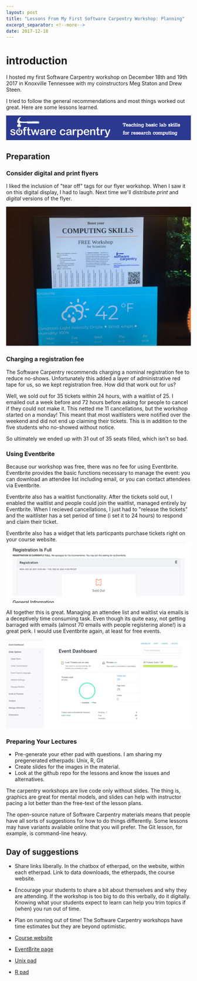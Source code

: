 ```yaml
---
layout: post
title: "Lessons From My First Software Carpentry Workshop: Planning"
excerpt_separator: <!--more-->
date: 2017-12-18
---
```


# introduction

I hosted my first Software Carpentry workshop on December 18th and 19th 2017 in Knoxville Tennessee with my coinstructors Meg Staton and Drew Steen.

I tried to follow the general recommendations and most things worked out great.  Here are some lessons learned.

![The Software Carpentry logo](/assets/img/carpentry/s_carp.png)

<!--more-->

## Preparation

### Consider digital and print flyers

I liked the inclusion of "tear off" tags for our flyer workshop.  When I saw it on this digital display, I had to laugh.  Next time we'll distribute *print* and *digital* versions of the flyer.

 
![Our flyer](/assets/img/carpentry/swc_flyer_tearoff.jPG)

###  Charging a registration fee

The Software Carpentry recommends charging a nominal registration fee to reduce no-shows.  Unfortunately this added a layer of administrative red tape for us, so we kept registration free.  How did that work out for us?

Well, we sold out for 35 tickets within 24 hours, with a waitlist of 25.  I emailed out a week before and 72 hours before asking for people to cancel if they could not make it.  This netted me 11 cancellations, but the workshop started on a monday!  This meant that most waitlisters were notified over the weekend and did not end up claiming their tickets.  This is in addition to the five students who no-showed without notice.

So ultimately we ended up with 31 out of 35 seats filled, which isn't so bad.

### Using Eventbrite

Because our workshop was free, there was no fee for using Eventbrite.  Eventbrite provides the basic functions necessary to manage the event: you can download an attendee list including email, or you can contact attendees via Eventbrite.

Eventbrite also has a waitlist functionality.  After the tickets sold out, I enabled the waitlist and people could join the waitlist, managed entirely by Eventbrite.  When I recieved cancellations, I just had to "release the tickets" and the waitlister has a set period of time (i set it to 24 hours) to respond and claim their ticket.

Eventbrite also has a widget that lets particpants purchase tickets right on your course website.
![The eventbrite widget on our software carpentry website](/assets/img/carpentry/eventbrite_widget.png)

All together this is great.  Managing an attendee list and waitlist via emails is a deceptively time consuming task.  Even though its quite easy, not getting barraged with emails (almost 70 emails with people registering alone!) is a great perk.  I would use Eventbrite again, at least for free events.

![The eventbrite page](/assets/img/carpentry/eventbrite.png)


### Preparing Your Lectures

* Pre-generate your ether pad with questions.  I am sharing my pregenerated etherpads: Unix, R, Git
* Create slides for the images in the material.
* Look at the github repo for the lessons and know the issues and alternatives.

The carpentry workshops are live code only without slides.  The thing is, graphics are great for mental models, and slides can help with instructor pacing a lot better than the free-text of the lesson plans.

The open-source nature of Software Carpentry materials means that people have all sorts of suggestions for how to do things differently.  Some lessons may have variants available online that you will prefer.  The Git lesson, for example, is command-line heavy.  

## Day of suggestions

* Share links liberally.  In the chatbox of etherpad, on the website, within each etherpad.  Link to data downloads, the etherpads, the course website.
* Encourage your students to share a bit about themselves and why they are attending.  If the workshop is too big to do this verbally, do it digitally.  Knowing what your students expect to learn can help you trim topics if (when) you run out of time.
* Plan on running out of time!  The Software Carpentry workshops have time estimates but they are beyond optimistic.

* [Course website](https://www.eventbrite.com/e/ut-knoxville-scientific-computing-software-carpentry-workshop-tickets-40189132778?aff=eprofsaved)
* [EventBrite page](https://www.eventbrite.com/e/ut-knoxville-scientific-computing-software-carpentry-workshop-tickets-40189132778?aff=eprofsaved)
* [Unix pad](http://pad.software-carpentry.org/2017-12-18-UTK-unix)
* [R pad](http://pad.software-carpentry.org/2017-12-18-UTK-R)